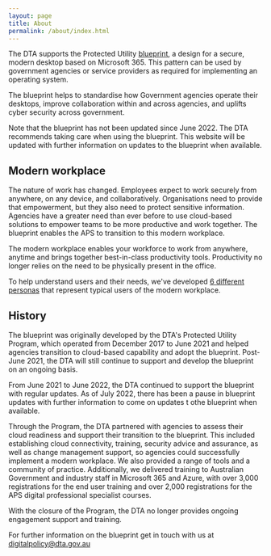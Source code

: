 ```yaml
---
layout: page
title: About
permalink: /about/index.html
---
```


The DTA supports the Protected Utility [blueprint](/blueprint/), a design for a secure, modern desktop based on Microsoft 365. This pattern can be used by government agencies or service providers as required for implementing an operating system.

The blueprint helps to standardise how Government agencies operate their desktops, improve collaboration within and across agencies, and uplifts cyber security across government.

Note that the blueprint has not been updated since June 2022. The DTA recommends taking care when using the blueprint. This website will be updated with further information on updates to the blueprint when available.

## Modern workplace

The nature of work has changed. Employees expect to work securely from anywhere, on any device, and collaboratively. Organisations need to provide that empowerment, but they also need to protect sensitive information. Agencies have a greater need than ever before to use cloud-based solutions to empower teams to be more productive and work together. The blueprint enables the APS to transition to this modern workplace.

The modern workplace enables your workforce to work from anywhere, anytime and brings together best-in-class productivity tools. Productivity no longer relies on the need to be physically present in the office.

To help understand users and their needs, we've developed [6 different personas](personas.html) that represent typical users of the modern workplace.

## History

The blueprint was originally developed by the DTA's Protected Utility Program, which operated from December 2017 to June 2021 and helped agencies transition to cloud-based capability and adopt the blueprint. Post-June 2021, the DTA will still continue to support and develop the blueprint on an ongoing basis.

From June 2021 to June 2022, the DTA continued to support the blueprint with regular updates. As of July 2022, there has been a pause in blueprint updates with further information to come on updates t othe blueprint when available.

Through the Program, the DTA partnered with agencies to assess their cloud readiness and support their transition to the blueprint. This included establishing cloud connectivity, training, security advice and assurance, as well as change management support, so agencies could successfully implement a modern workplace. We also provided a range of tools and a community of practice. Additionally, we delivered training to Australian Government and industry staff in Microsoft 365 and Azure, with over 3,000 registrations for the end user training and over 2,000 registrations for the APS digital professional specialist courses.

With the closure of the Program, the DTA no longer provides ongoing engagement support and training. 

For further information on the blueprint get in touch with us at digitalpolicy@dta.gov.au
